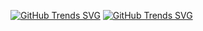 [![GitHub Trends SVG](https://api.githubtrends.io/user/svg/liuliuliuzy/langs?time_range=one_year&theme=ferns)](https://githubtrends.io) [![GitHub Trends SVG](https://api.githubtrends.io/user/svg/liuliuliuzy/repos?time_range=one_year&theme=ferns)](https://githubtrends.io)
